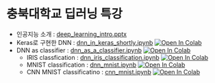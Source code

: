 # 충북대학교 딥러닝 특강

- 인공지능 소개 : [deep_learning_intro.pptx](material/deep_learning_intro.pptx)
- Keras로 구현한 DNN : [dnn_in_keras_shortly.ipynb](material/dnn_in_keras_shortly.ipynb) [![Open In Colab](https://colab.research.google.com/assets/colab-badge.svg)](https://colab.research.google.com/github/dhrim/chungbuk_2020_06/blob/master/material/dnn_in_keras_shortly.ipynb)
- DNN as classifier : [dnn_as_a_classifier.ipynb](material/dnn_as_a_classifier.ipynb) [![Open In Colab](https://colab.research.google.com/assets/colab-badge.svg)](https://colab.research.google.com/github/dhrim/chungbuk_2020_06/blob/master/material/dnn_as_a_classifier.ipynb)
    - IRIS classfication : [dnn_iris_classification.ipynb](material/dnn_iris_classification.ipynb) [![Open In Colab](https://colab.research.google.com/assets/colab-badge.svg)](https://colab.research.google.com/github/dhrim/chungbuk_2020_06/blob/master/material/dnn_iris_classification.ipynb)
    - MNIST classification : [dnn_mnist.ipynb](material/dnn_mnist.ipynb) [![Open In Colab](https://colab.research.google.com/assets/colab-badge.svg)](https://colab.research.google.com/github/dhrim/chungbuk_2020_06/blob/master/material/dnn_mnist.ipynb)
    - CNN MNIST classificatino : [cnn_mnist.ipynb](material/cnn_mnist.ipynb) [![Open In Colab](https://colab.research.google.com/assets/colab-badge.svg)](https://colab.research.google.com/github/dhrim/chungbuk_2020_06/blob/master/material/cnn_mnist.ipynb)
